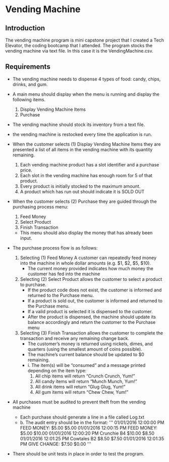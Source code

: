 # Vending Machine

## Introduction
The vending machine program is mini capstone project that I created a Tech Elevator, the coding bootcamp that I attended. The program 
stocks the vending machine via text file. In this case it is the VendingMachine.csv. 

## Requirements
- The vending machine needs to dispense 4 types of food: candy, chips, drinks, and gum.
- A main menu should display when the menu is running and display the following items.
    1. Display Vending Machine Items
    2. Purchase
- The vending machine should stock its inventory from a text file.
- the vending machine is restocked every time the application is run. 
- When the customer selects (1) Display Vending Machine Items they are presented a list of all items in the vending machine with its quantity remaining.
    1. Each vending machine product has a slot identifier and a purchase price.
    2. Each slot in the vending machine has enough room for 5 of that product.
    3. Every product is initially stocked to the maximum amount.
    4. A product which has run out should indicate it is SOLD OUT
- When the customer selects (2) Purchase they are guided through the purchasing process menu:
    1. Feed Money
    2. Select Product
    3. Finish Transaction
    - This menu should also display the money that has already been input. 
- The purchase process flow is as follows:
    1. Selecting (1) Feed Money A customer can repeatedly feed money into the machine in whole dollar amounts (e.g. $1, $2, $5, $10).
        - The current money provided indicates how much money the customer has fed into the machine
    2. Selecting (2) Select Product allows the customer to select a product to purchase.
        - If the product code does not exist, the customer is informed and returned to the Purchase menu.
        - If a product is sold out, the customer is informed and returned to the Purchase menu.
        - If a valid product is selected it is dispensed to the customer.
        - After the product is dispensed, the machine should update its balance accordingly and return the customer to the Purchase menu
    3. Selecting (3) Finish Transaction allows the customer to complete the transaction and receive any remaining change back.
        - The customer’s money is returned using nickels, dimes, and quarters (using the smallest amount of coins possible).
        - The machine’s current balance should be updated to $0 remaining.
        - i. The item(s) will be “consumed” and a message printed depending on the item type:
            1. All chip items will return “Crunch Crunch, Yum!”
            2. All candy items will return “Munch Munch, Yum!”
            3. All drink items will return “Glug Glug, Yum!”
            4. All gum items will return “Chew Chew, Yum!”
-   All purchases must be audited to prevent theft from the vending machine
    - Each purchase should generate a line in a file called Log.txt
    - b. The audit entry should be in the format: 
'''
01/01/2016 12:00:00 PM FEED MONEY: $5.00 $5.00
01/01/2016 12:00:15 PM FEED MONEY: $5.00 $10.00
01/01/2016 12:00:20 PM Crunchie B4 $10.00 $8.50
01/01/2016 12:01:25 PM Cowtales B2 $8.50 $7.50
01/01/2016 12:01:35 PM GIVE CHANGE: $7.50 $0.00
'''

- There should be unit tests in place in order to test the program.





